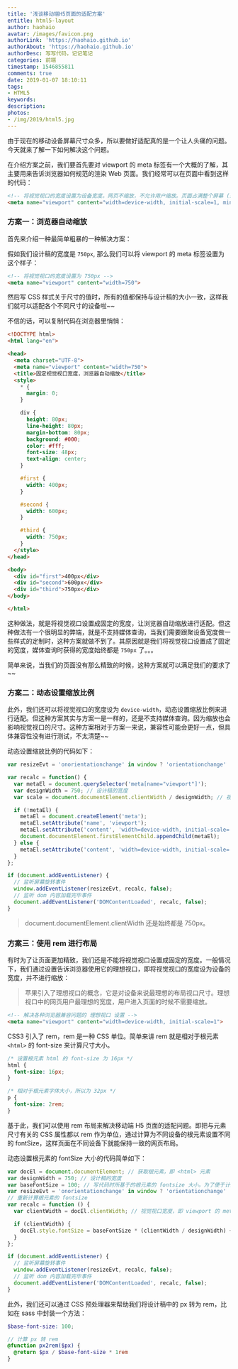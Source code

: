 ```yaml
---
title: '浅谈移动端H5页面的适配方案'
entitle: html5-layout
author: haohaio
avatar: /images/favicon.png
authorLink: 'https://haohaio.github.io'
authorAbout: 'https://haohaio.github.io'
authorDesc: 写写代码，记记笔记
categories: 前端
timestamp: 1546855811
comments: true
date: 2019-01-07 18:10:11
tags:
- HTML5
keywords:
description:
photos:
- /img/2019/html5.jpg
---
```


由于现在的移动设备屏幕尺寸众多，所以要做好适配真的是一个让人头痛的问题。今天就来了解一下如何解决这个问题。

在介绍方案之前，我们要首先要对 viewport 的 meta 标签有一个大概的了解，其主要用来告诉浏览器如何规范的渲染 Web 页面。我们经常可以在页面中看到这样的代码：

```html
<!-- 将视觉视口的宽度设置为设备宽度。网页不缩放，不允许用户缩放。页面占满整个屏幕 (适配“刘海”屏)。-->
<meta name="viewport" content="width=device-width, initial-scale=1, minimum-scale=1, maximum-scale=1, user-scalable=no, viewport-fit=cover"/>
```

### 方案一：浏览器自动缩放

首先来介绍一种最简单粗暴的一种解决方案：

假如我们设计稿的宽度是 `750px`, 那么我们可以将 viewport 的 meta 标签设置为这个样子：

```html
<!-- 将视觉视口的宽度设置为 750px -->
<meta name="viewport" content="width=750">
```

然后写 CSS 样式关于尺寸的值时，所有的值都保持与设计稿的大小一致，这样我们就可以适配各个不同尺寸的设备啦~~

不信的话，可以复制代码在浏览器里悄悄：

```html
<!DOCTYPE html>
<html lang="en">

<head>
  <meta charset="UTF-8">
  <meta name="viewport" content="width=750">
  <title>固定视觉视口宽度，浏览器自动缩放</title>
  <style>
    * {
      margin: 0;
    }

    div {
      height: 80px;
      line-height: 80px;
      margin-bottom: 80px;
      background: #000;
      color: #fff;
      font-size: 48px;
      text-align: center;
    }

    #first {
      width: 400px;
    }

    #second {
      width: 600px;
    }

    #third {
      width: 750px;
    }
  </style>
</head>

<body>
  <div id="first">400px</div>
  <div id="second">600px</div>
  <div id="third">750px</div>
</body>

</html>
```

这种做法，就是将视觉视口设置成固定的宽度，让浏览器自动缩放进行适配。但这种做法有一个很明显的弊端，就是不支持媒体查询，当我们需要跟聚设备宽度做一些样式的定制时，这种方案就做不到了。其原因就是我们将视觉视口设置成了固定的宽度，媒体查询时获得的宽度始终都是 `750px` 了。。。

简单来说，当我们的页面没有那么精致的时候，这种方案就可以满足我们的要求了~~

### 方案二：动态设置缩放比例

此外，我们还可以将视觉视口的宽度设为 `device-width`，动态设置缩放比例来进行适配。但这种方案其实与方案一是一样的，还是不支持媒体查询。因为缩放也会影响视觉视口的尺寸。这种方案相对于方案一来说，兼容性可能会更好一点，但具体兼容性没有进行测试，不太清楚~~

动态设置缩放比例的代码如下：

```javascript
var resizeEvt = 'onorientationchange' in window ? 'orientationchange' : 'resize';

var recalc = function() {
  var metaEl = document.querySelector('meta[name="viewport"]');
  var designWidth = 750; // 设计稿的宽度
  var scale = document.documentElement.clientWidth / designWidth; // 视觉视口宽度与设计稿宽度的比例

  if (!metaEl) {
    metaEl = document.createElement('meta');
    metaEl.setAttribute('name', 'viewport');
    metaEl.setAttribute('content', 'width=device-width, initial-scale=' + scale + ', maximum-scale=' + scale + ', minimum-scale=' + scale + ', user-scalable=no', 'viewport-fit=cover');
    document.documentElement.firstElementChild.appendChild(metaEl);
  } else {
    metaEl.setAttribute('content', 'width=device-width, initial-scale=' + scale + ', minimum-scale=' + scale + ', maximum-scale=' + scale + ', user-scalable=no', 'viewport-fit=cover');
  }
};

if (document.addEventListener) {
  // 监听屏幕旋转事件
  window.addEventListener(resizeEvt, recalc, false);
  // 监听 dom 内容加载完毕事件
  document.addEventListener('DOMContentLoaded', recalc, false);
}
```

> document.documentElement.clientWidth 还是始终都是 750px。

### 方案三：使用 rem 进行布局

有时为了让页面更加精致，我们还是不能将视觉视口设置成固定的宽度。一般情况下，我们通过设置告诉浏览器使用它的理想视口，即将视觉视口的宽度设为设备的宽度，并不进行缩放：

> 苹果引入了理想视口的概念，它是对设备来说最理想的布局视口尺寸。理想视口中的网页用户最理想的宽度，用户进入页面的时候不需要缩放。

```html
<!-- 解决各种浏览器兼容问题的 理想视口 设置 -->
<meta name="viewport" content="width=device-width, initial-scale=1">
```

CSS3 引入了 rem，rem 是一种 CSS 单位。简单来讲 rem 就是相对于根元素 `<html>` 的 font-size 来计算尺寸大小。

```css
/* 设置根元素 html 的 font-size 为 16px */
html {
  font-size: 16px;
}

/* 相对于根元素字体大小，所以为 32px */
p {
  font-size: 2rem;
}
```

基于此，我们可以使用 rem 布局来解决移动端 H5 页面的适配问题。即把与元素尺寸有关的 CSS 属性都以 rem 作为单位，通过计算为不同设备的根元素设置不同的 fontSize，这样页面在不同设备下就能保持一致的网页布局。

动态设置根元素的 fontSize 大小的代码简单如下：

```javascript
var docEl = document.documentElement; // 获取根元素，即 <html> 元素
var designWidth = 750; // 设计稿的宽度
var baseFontSize = 100; // 写代码时所基于的根元素的 fontsize 大小。为了便于计算，设为 100
var resizeEvt = 'onorientationchange' in window ? 'orientationchange' : 'resize';
// 重新计算根元素的 fontsize
var recalc = function () {
  var clientWidth = docEl.clientWidth; // 视觉视口宽度，即 viewport 的 meta 标签中 width 所设置的值 (device-width) * 缩放比例

  if (clientWidth) {
    docEl.style.fontSize = baseFontSize * (clientWidth / designWidth) + 'px';
  }
};

if (document.addEventListener) {
  // 监听屏幕旋转事件
  window.addEventListener(resizeEvt, recalc, false);
  // 监听 dom 内容加载完毕事件
  document.addEventListener('DOMContentLoaded', recalc, false);
}
```

此外，我们还可以通过 CSS 预处理器来帮助我们将设计稿中的 px 转为 rem，比如在 sass 中封装一个方法：

```scss
$base-font-size: 100;

// 计算 px 转 rem
@function px2rem($px) {
  @return $px / $base-font-size * 1rem
}
```
